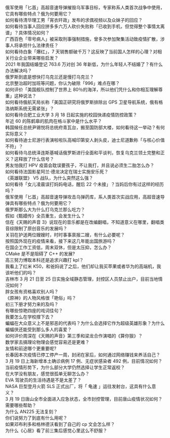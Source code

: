 俄军使用「匕首」高超音速导弹摧毁乌军事目标，专家称系人类首次战争中使用，它具有哪些特点？俄为何要用它？  
如何看待清华理工男「宵衣旰政」发布的求偶视频以及众妹子的回应？  
如何看待当事人回应拼多多六万人砍价失败称「已收到手机，但觉得整个事情太离谱」？具体情况如何？  
广西百色「零号病人」被采取刑事强制措施，曾多次参加聚集活动致疫情扩散，涉事人将承担什么法律责任？  
如何看待白象「爆红」，7 天销售额破千万？这反映了当前国人怎样的心理？对相关行业企业带来哪些启发？  
2021 年我国结婚登记 763.6 万对创 36 年新低，为什么年轻人不结婚了？有什么办法解决吗？  
俄罗斯到底是想快打乌克兰还是慢打乌克兰？  
北京整治超时加班等问题，你认为破除「996」难点在哪？  
如何评价「美国舰队控制了世界上 80％的海洋，所以他们凭什么和你相互理解尊重」这种说法？  
如何看待俄航天局长称「美国正研究将俄罗斯排除出 GPS 卫星导航系统，俄有格洛纳斯系统无需紧张」？  
如何看待合肥工业大学 3 月 18 日起实施的校园快递疫情防控政策？  
年近 60 的陈鹤皋的肌肉在格斗家中是什么水平？  
韩国候任总统尹锡悦将总统府青瓦台，搬至国防部大楼，如何看待这一举动？有何实际意义？  
如何看待迪士尼游行表演啦啦队高喊印第安人剥头皮，迪士尼道歉称「与核心价值不符」？  
如何看待乌总统泽连斯基喊话俄罗斯进行全面和平谈判，恢复乌克兰领土完整和正义？这释放了什么信号？  
男友怕我打 HPV 疫苗会耽误要孩子，不让我打，并且说必须生二胎怎么办？  
如何看待法国影星阿兰·德龙决定在瑞士实施安乐死？  
《英雄联盟》 V5 战队，为什么突然这么强？  
如何看待「女儿凌晨误打妈妈电话，醒后 22 个未接」？当妈后你有过这样的经历吗？  
俄军使用「匕首」高超音速导弹攻击乌弹药库，系人类首次实战应用，高超音速导弹具有哪些特点？俄为何要用它？  
俄罗斯那么大为什么打乌克兰那么吃力？  
假如《甄嬛传》全员重生，会发生什么？  
信在《天赐的声音 3》说现在的音乐都是在改编翻唱，不知道意义在哪里，翻唱类音综限制了原创音乐的发展吗？  
关羽在护送两位嫂嫂时，时时事事禀报二嫂，有什么必要呢？  
按照国外现在的疫情来看，接下来这几年能出国旅游吗？  
在国企工作工资低，周末双休，但是太压抑，怎么办？  
CMake 是不是阻碍了 C++ 的发展?  
高三努力博取本科还是追求兴趣打 kpl？  
我看上了红米 K50，和爸妈说了之后，他们却让我买苹果或者华为的高端机，我该听他们的吗？  
吉林市 3 月 21 日至 25 日实施全域静态管理，封控区人员禁止出户，目前当地情况如何？  
胖女孩有资格喜欢别人吗？  
《原神》的人物风格很「艳俗」吗？  
初三下册才努力来的及吗？  
有哪些惊艳四座的戏词佳句？  
我要怎么在学校撑下去？  
蝙蝠在大众意义上不是邪恶的代表吗？为什么会选择它作为超级英雄形象？为什么蝙蝠侠还能受到那么多人的喜爱？  
如何评价周深在《天赐的声音》第三季和梁龙合作演唱的《算你狠》？  
数学家去搞理论物理会感觉容易还是更难？  
友情和前途哪个更重要呢?  
长春因本次疫情已停工停产一周，封闭在家后，如何通过网络赚钱来养活自己？  
3 月 19 日上海新增本土确诊病例 17 例、无症状感染者 492 例，目前情况如何？  
当前疫情形势下，为什么部分大学仍然选择让学生正常返校？  
在大学没有朋友，感觉很孤单无聊怎么办？  
EVA 驾驶员的生活待遇是不是太差了？  
NASA 巨型登月火箭 SLS 正式出厂，将「 龟速 」运往发射台，这具有什么意义？  
3 月 19 日唐山全市全面进入应急状态，全市封控管理，目前唐山疫情状况如何？需要哪些帮助？  
为什么 AN225 无法复刻？  
你们说努力了到底有什么用呢？  
如果邓布利多和格林德沃看到了自己的 cp 文会怎么样？  
为什么《心居》看了前三集后感觉心里这么不舒服？  
